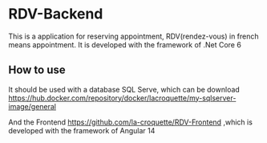 # RDV-Backend

This is a application for reserving appointment, RDV(rendez-vous) in french means appointment. It is developed with the framework of .Net Core 6

## How to use

It should be used with a database SQL Serve, which can be download https://hub.docker.com/repository/docker/lacroquette/my-sqlserver-image/general

And the Frontend https://github.com/la-croquette/RDV-Frontend ,which is developed with the framework of Angular 14